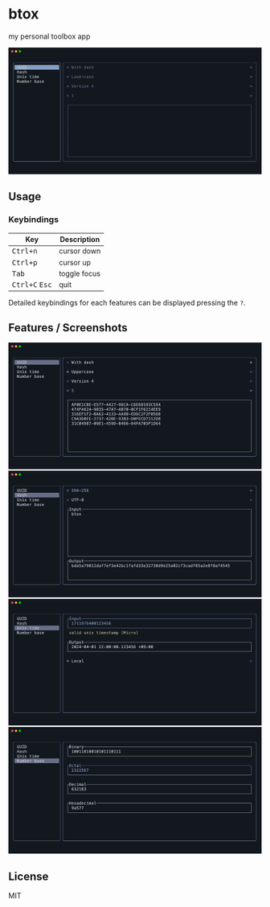 # btox

my personal toolbox app

<img src="./img/demo.gif" width=800>

## Usage

### Keybindings

| Key                              | Description  |
| -------------------------------- | ------------ |
| <kbd>Ctrl+n</kbd>                | cursor down  |
| <kbd>Ctrl+p</kbd>                | cursor up    |
| <kbd>Tab</kbd>                   | toggle focus |
| <kbd>Ctrl+C</kbd> <kbd>Esc</kbd> | quit         |

Detailed keybindings for each features can be displayed pressing the `?`.

## Features / Screenshots

<img src="./img/uuid.png" width=600>
<img src="./img/hash.png" width=600>
<img src="./img/unixtime.png" width=600>
<img src="./img/numberbase.png" width=600>

## License

MIT
